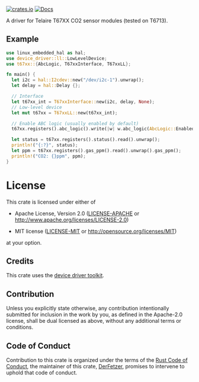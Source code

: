 [![crates.io](https://img.shields.io/crates/v/t67xx.svg)](https://crates.io/crates/t67xx)
[![Docs](https://docs.rs/t67xx/badge.svg)](https://docs.rs/t67xx)

A driver for Telaire T67XX CO2 sensor modules (tested on T6713).

## Example

```rust
use linux_embedded_hal as hal;
use device_driver::ll::LowLevelDevice;
use t67xx::{AbcLogic, T67xxInterface, T67xxLL};

fn main() {
  let i2c = hal::I2cdev::new("/dev/i2c-1").unwrap();
  let delay = hal::Delay {};

  // Interface
  let t67xx_int = T67xxInterface::new(i2c, delay, None);
  // Low-level device
  let mut t67xx = T67xxLL::new(t67xx_int);

  // Enable ABC logic (usually enabled by default)
  t67xx.registers().abc_logic().write(|w| w.abc_logic(AbcLogic::Enabled));

  let status = t67xx.registers().status().read().unwrap();
  println!("{:?}", status);
  let ppm = t67xx.registers().gas_ppm().read().unwrap().gas_ppm();
  println!("CO2: {}ppm", ppm);
}
```

# License

This crate is licensed under either of

- Apache License, Version 2.0 ([LICENSE-APACHE](LICENSE-APACHE) or
  http://www.apache.org/licenses/LICENSE-2.0)

- MIT license ([LICENSE-MIT](LICENSE-MIT) or http://opensource.org/licenses/MIT)

at your option.

## Credits

This crate uses the [device driver toolkit][device-driver].

## Contribution

Unless you explicitly state otherwise, any contribution intentionally submitted
for inclusion in the work by you, as defined in the Apache-2.0 license, shall be
dual licensed as above, without any additional terms or conditions.

## Code of Conduct

Contribution to this crate is organized under the terms of the [Rust Code of
Conduct][CoC], the maintainer of this crate, [DerFetzer][team], promises
to intervene to uphold that code of conduct.

[CoC]: https://www.rust-lang.org/policies/code-of-conduct
[team]: https://github.com/DerFetzer
[device-driver]: https://github.com/diondokter/device-driver
